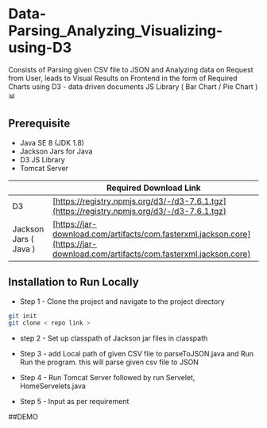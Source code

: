 # Data-Parsing_Analyzing_Visualizing-using-D3

Consists of Parsing given CSV file to JSON and Analyzing data on Request from User, leads to Visual Results on Frontend in the form of Required Charts using D3 - data driven documents JS Library ( Bar Chart / Pie Chart ) 📊


## Prerequisite 

- Java SE 8 (JDK 1.8)
- Jackson Jars for Java 
- D3 JS Library
- Tomcat Server

|              | Required Download Link                                                                  |
| ----------------- | ------------------------------------------------------------------ |
| D3 | [https://registry.npmjs.org/d3/-/d3-7.6.1.tgz](https://registry.npmjs.org/d3/-/d3-7.6.1.tgz)|
| Jackson Jars ( Java ) | [https://jar-download.com/artifacts/com.fasterxml.jackson.core](https://jar-download.com/artifacts/com.fasterxml.jackson.core)|


## Installation to Run Locally


 -  Step 1 - Clone the project and navigate to the project directory
  
```bash
git init 
git clone < repo link >

```

  - step 2 - Set up classpath of Jackson jar files in classpath 

  -  Step 3 - add Local path of given CSV file to parseToJSON.java and Run  Run the program. 
  this will parse given csv file to JSON 
  - Step 4 - Run Tomcat Server followed by run Servelet, HomeServelets.java  
  - Step 5 - Input as per requirement
  
  ##DEMO
   
